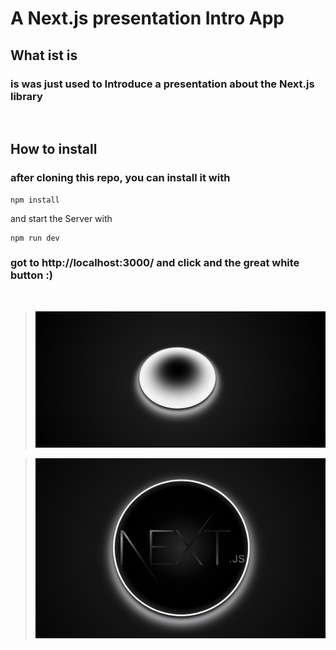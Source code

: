 # **A Next.js presentation Intro App**

## **What ist is**

### is was just used to Introduce a presentation about the Next.js library

<br>

## **How to install**

### after cloning this repo, you can install it with

```node
npm install
```

and start the Server with

```
npm run dev
```

### got to http://localhost:3000/ and click and the great white button :)

<br>

> ![example](/example.png)
> <br>

> ![example-next-logo](/example-next-logo.png)

